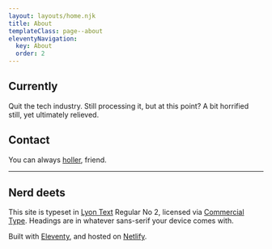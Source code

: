 ```yaml
---
layout: layouts/home.njk
title: About
templateClass: page--about
eleventyNavigation:
  key: About
  order: 2
---
```


<div class="text">

## Currently
Quit the tech industry. Still processing it, but at this point? A bit horrified still, yet ultimately relieved.

## Contact
You can always [holler](mailto:holler@mmmart.in), friend.

---

## Nerd deets
This site is typeset in [Lyon Text](https://commercialtype.com/catalog/lyon_text) Regular No 2, licensed via [Commercial Type](https://commercialtype.com/). Headings are in whatever sans-serif your device comes with.

Built with [Eleventy](https://www.11ty.dev/), and hosted on [Netlify](https://www.netlify.com/).

</div>
